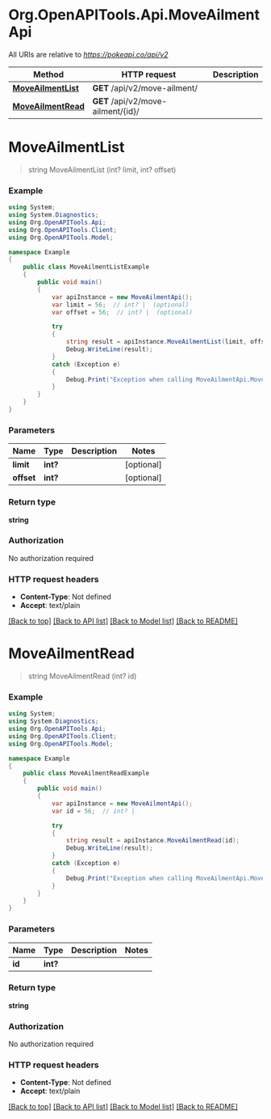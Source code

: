 # Org.OpenAPITools.Api.MoveAilmentApi

All URIs are relative to *https://pokeapi.co/api/v2*

Method | HTTP request | Description
------------- | ------------- | -------------
[**MoveAilmentList**](MoveAilmentApi.md#moveailmentlist) | **GET** /api/v2/move-ailment/ | 
[**MoveAilmentRead**](MoveAilmentApi.md#moveailmentread) | **GET** /api/v2/move-ailment/{id}/ | 


<a name="moveailmentlist"></a>
# **MoveAilmentList**
> string MoveAilmentList (int? limit, int? offset)



### Example
```csharp
using System;
using System.Diagnostics;
using Org.OpenAPITools.Api;
using Org.OpenAPITools.Client;
using Org.OpenAPITools.Model;

namespace Example
{
    public class MoveAilmentListExample
    {
        public void main()
        {
            var apiInstance = new MoveAilmentApi();
            var limit = 56;  // int? |  (optional) 
            var offset = 56;  // int? |  (optional) 

            try
            {
                string result = apiInstance.MoveAilmentList(limit, offset);
                Debug.WriteLine(result);
            }
            catch (Exception e)
            {
                Debug.Print("Exception when calling MoveAilmentApi.MoveAilmentList: " + e.Message );
            }
        }
    }
}
```

### Parameters

Name | Type | Description  | Notes
------------- | ------------- | ------------- | -------------
 **limit** | **int?**|  | [optional] 
 **offset** | **int?**|  | [optional] 

### Return type

**string**

### Authorization

No authorization required

### HTTP request headers

 - **Content-Type**: Not defined
 - **Accept**: text/plain

[[Back to top]](#) [[Back to API list]](../README.md#documentation-for-api-endpoints) [[Back to Model list]](../README.md#documentation-for-models) [[Back to README]](../README.md)

<a name="moveailmentread"></a>
# **MoveAilmentRead**
> string MoveAilmentRead (int? id)



### Example
```csharp
using System;
using System.Diagnostics;
using Org.OpenAPITools.Api;
using Org.OpenAPITools.Client;
using Org.OpenAPITools.Model;

namespace Example
{
    public class MoveAilmentReadExample
    {
        public void main()
        {
            var apiInstance = new MoveAilmentApi();
            var id = 56;  // int? | 

            try
            {
                string result = apiInstance.MoveAilmentRead(id);
                Debug.WriteLine(result);
            }
            catch (Exception e)
            {
                Debug.Print("Exception when calling MoveAilmentApi.MoveAilmentRead: " + e.Message );
            }
        }
    }
}
```

### Parameters

Name | Type | Description  | Notes
------------- | ------------- | ------------- | -------------
 **id** | **int?**|  | 

### Return type

**string**

### Authorization

No authorization required

### HTTP request headers

 - **Content-Type**: Not defined
 - **Accept**: text/plain

[[Back to top]](#) [[Back to API list]](../README.md#documentation-for-api-endpoints) [[Back to Model list]](../README.md#documentation-for-models) [[Back to README]](../README.md)

